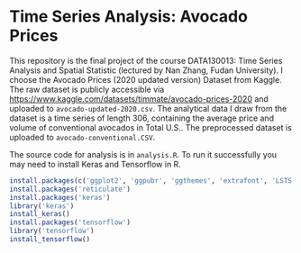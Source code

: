 # Time Series Analysis: Avocado Prices
This repository is the final project of the course DATA130013: Time Series Analysis and Spatial Statistic (lectured by Nan Zhang, Fudan University).
I choose the Avocado Prices (2020 updated version) Dataset from Kaggle. The raw dataset is publicly accessible via <https://www.kaggle.com/datasets/timmate/avocado-prices-2020> and uploaded to  ```avocado-updated-2020.csv```. The analytical data I draw from the dataset is a time series of length 306, containing the average price and
volume of conventional avocados in Total U.S.. The preprocessed dataset is uploaded to ```avocado-conventional.CSV```.

The source code for analysis is in ```analysis.R```. To run it successfully you may need to install Keras and Tensorflow in R.
```R
install.packages(c('ggplot2', 'ggpubr', 'ggthemes', 'extrafont', 'LSTS'))
install.packages('reticulate')
install.packages('keras')
library('keras')
install_keras()
install.packages('tensorflow')
library('tensorflow')
install_tensorflow()
```
